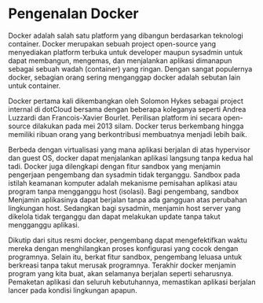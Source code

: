 # Pengenalan Docker


Docker adalah salah satu platform yang dibangun berdasarkan teknologi container. Docker merupakan sebuah project open-source yang menyediakan platform terbuka untuk developer maupun sysadmin untuk dapat membangun, mengemas, dan menjalankan aplikasi dimanapun sebagai sebuah wadah (container) yang ringan. Dengan sangat populernya docker, sebagian orang sering menganggap docker adalah sebutan lain untuk container.

Docker pertama kali dikembangkan oleh Solomon Hykes sebagai project internal di dotCloud bersama dengan beberapa koleganya seperti Andrea Luzzardi dan Francois-Xavier Bourlet. Perilisan platform ini secara open-source dilakukan pada mei 2013 silam. Docker terus berkembang hingga memiliki ribuan orang yang berkontribusi membuatnya menjadi lebih baik.

Berbeda dengan virtualisasi yang mana aplikasi berjalan di atas hypervisor dan guest OS, docker dapat menjalankan aplikasi langsung tanpa kedua hal tadi. Docker juga dilengkapi dengan fitur sandbox yang menjamin pengerjaan pengembang dan sysadmin tidak terganggu. Sandbox pada istilah keamanan komputer adalah mekanisme pemisahan aplikasi atau program tanpa mengganggu host (isolasi). Bagi pengembang, sandbox Menjamin aplikasinya dapat berjalan tanpa ada gangguan atas perubahan lingkungan host. Sedangkan bagi sysadmin, menjamin host server yang dikelola tidak terganggu dan dapat melakukan update tanpa takut mengganggu aplikasi.

Dikutip dari situs resmi docker, pengembang dapat mengefektifkan waktu mereka dengan menghilangkan proses konfigurasi yang cocok dengan programnya. Selain itu, berkat fitur sandbox, pengembang leluasa untuk berkreasi tanpa takut merusak programnya. Terakhir docker menjamin program yang kita buat, akan selamanya berjalan seperti seharusnya. Pemaketan aplikasi dan seluruh kebutuhannya, memastikan aplikasi berjalan lancer pada kondisi lingkungan apapun.
